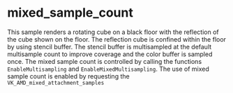 # mixed_sample_count

This sample renders a rotating cube on a black floor with the reflection of the
cube shown on the floor. The reflection cube is confined within the floor by
using stencil buffer. The stencil buffer is multisampled at the default
multisample count to improve coverage and the color buffer is sampled once. The
mixed sample count is controlled by calling the functions `EnableMultisampling`
and `EnableMixedMultisampling`. The use of mixed sample count is enabled by
requesting the `VK_AMD_mixed_attachment_samples`
